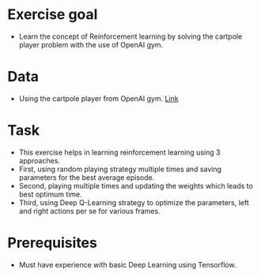 # Exercise goal
- Learn the concept of Reinforcement learning by solving the cartpole player problem with the use of OpenAI gym.

# Data
- Using the cartpole player from OpenAI gym. [Link](https://gym.openai.com/docs/)

# Task
- This exercise helps in learning reinforcement learning using 3 approaches. 
- First, using random playing strategy multiple times and saving parameters for the best average episode. 
- Second, playing multiple times and updating the weights which leads to best optimum time.
- Third, using Deep Q-Learning strategy to optimize the parameters, left and right actions per se for various frames.

# Prerequisites
- Must have experience with basic Deep Learning using Tensorflow.
